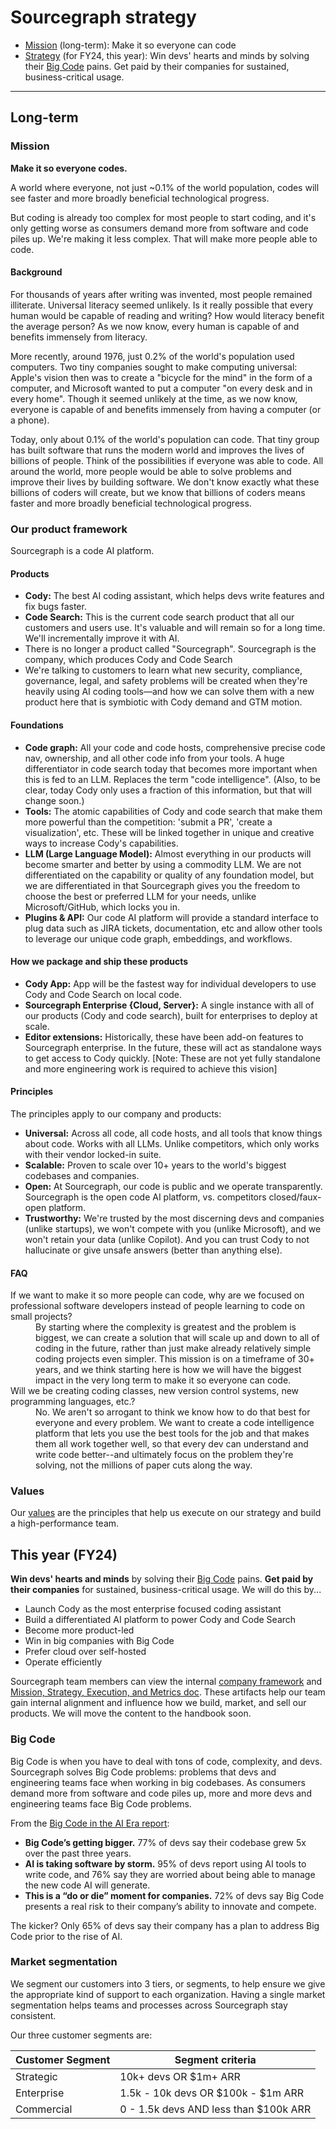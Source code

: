 # Sourcegraph strategy

- [Mission](#mission) (long-term): Make it so everyone can code
- [Strategy](#strategy) (for FY24, this year): Win devs' hearts and minds by solving their [Big Code](#big-code) pains. Get paid by their companies for sustained, business-critical usage.

---

## Long-term

### Mission

**Make it so everyone codes.**

A world where everyone, not just ~0.1% of the world population, codes will see faster and more broadly beneficial technological progress.

But coding is already too complex for most people to start coding, and it's only getting worse as consumers demand more from software and code piles up. We're making it less complex. That will make more people able to code.

#### Background

For thousands of years after writing was invented, most people remained illiterate. Universal literacy seemed unlikely. Is it really possible that every human would be capable of reading and writing? How would literacy benefit the average person? As we now know, every human is capable of and benefits immensely from literacy.

More recently, around 1976, just 0.2% of the world's population used computers. Two tiny companies sought to make computing universal: Apple's vision then was to create a "bicycle for the mind" in the form of a computer, and Microsoft wanted to put a computer "on every desk and in every home". Though it seemed unlikely at the time, as we now know, everyone is capable of and benefits immensely from having a computer (or a phone).

Today, only about 0.1% of the world's population can code. That tiny group has built software that runs the modern world and improves the lives of billions of people. Think of the possibilities if everyone was able to code. All around the world, more people would be able to solve problems and improve their lives by building software. We don't know exactly what these billions of coders will create, but we know that billions of coders means faster and more broadly beneficial technological progress.

### Our product framework

Sourcegraph is a code AI platform.

#### Products

- **Cody:** The best AI coding assistant, which helps devs write features and fix bugs faster.
- **Code Search:** This is the current code search product that all our customers and users use. It's valuable and will remain so for a long time. We'll incrementally improve it with AI.
- There is no longer a product called "Sourcegraph". Sourcegraph is the company, which produces Cody and Code Search
- We're talking to customers to learn what new security, compliance, governance, legal, and safety problems will be created when they're heavily using AI coding tools—and how we can solve them with a new product here that is symbiotic with Cody demand and GTM motion.

#### Foundations

- **Code graph:** All your code and code hosts, comprehensive precise code nav, ownership, and all other code info from your tools. A huge differentiator in code search today that becomes more important when this is fed to an LLM. Replaces the term "code intelligence". (Also, to be clear, today Cody only uses a fraction of this information, but that will change soon.)
- **Tools:** The atomic capabilities of Cody and code search that make them more powerful than the competition: 'submit a PR', 'create a visualization', etc. These will be linked together in unique and creative ways to increase Cody's capabilities.
- **LLM (Large Language Model):** Almost everything in our products will become smarter and better by using a commodity LLM. We are not differentiated on the capability or quality of any foundation model, but we are differentiated in that Sourcegraph gives you the freedom to choose the best or preferred LLM for your needs, unlike Microsoft/GitHub, which locks you in.
- **Plugins & API:** Our code AI platform will provide a standard interface to plug data such as JIRA tickets, documentation, etc and allow other tools to leverage our unique code graph, embeddings, and workflows.

#### How we package and ship these products

- **Cody App:** App will be the fastest way for individual developers to use Cody and Code Search on local code.
- **Sourcegraph Enterprise {Cloud, Server}:** A single instance with all of our products (Cody and code search), built for enterprises to deploy at scale.
- **Editor extensions:** Historically, these have been add-on features to Sourcegraph enterprise. In the future, these will act as standalone ways to get access to Cody quickly. [Note: These are not yet fully standalone and more engineering work is required to achieve this vision]

#### Principles

The principles apply to our company and products:

- **Universal:** Across all code, all code hosts, and all tools that know things about code. Works with all LLMs. Unlike competitors, which only works with their vendor locked-in suite.
- **Scalable:** Proven to scale over 10+ years to the world's biggest codebases and companies.
- **Open:** At Sourcegraph, our code is public and we operate transparently. Sourcegraph is the open code AI platform, vs. competitors closed/faux-open platform.
- **Trustworthy:** We're trusted by the most discerning devs and companies (unlike startups), we won't compete with you (unlike Microsoft), and we won't retain your data (unlike Copilot). And you can trust Cody to not hallucinate or give unsafe answers (better than anything else).

#### FAQ

<dl>
  <dt>If we want to make it so more people can code, why are we focused on professional software developers instead of people learning to code on small projects?</dt>
  <dd>By starting where the complexity is greatest and the problem is biggest, we can create a solution that will scale up and down to all of coding in the future, rather than just make already relatively simple coding projects even simpler. This mission is on a timeframe of 30+ years, and we think starting here is how we will have the biggest impact in the very long term to make it so everyone can code.</dd>

  <dt>Will we be creating coding classes, new version control systems, new programming languages, etc.?</dt>
  <dd>No. We aren't so arrogant to think we know how to do that best for everyone and every problem. We want to create a code intelligence platform that lets you use the best tools for the job and that makes them all work together well, so that every dev can understand and write code better--and ultimately focus on the problem they're solving, not the millions of paper cuts along the way.</dd>
</dl>

### Values

Our [values](../../company-info-and-process/values/index.md) are the principles that help us execute on our strategy and build a high-performance team.

## This year (FY24)

**Win devs' hearts and minds** by solving their [Big Code](#big-code) pains. **Get paid by their companies** for sustained, business-critical usage. We will do this by...

- Launch Cody as the most enterprise focused coding assistant
- Build a differentiated AI platform to power Cody and Code Search
- Become more product-led
- Win in big companies with Big Code
- Prefer cloud over self-hosted
- Operate efficiently

Sourcegraph team members can view the internal [company framework](https://docs.google.com/document/d/127S8cGKrYi2g8CVjMO3fpT33Ld_ZpT7_1UgbAvlqGC0/edit?usp=sharing) and [Mission, Strategy, Execution, and Metrics doc](https://docs.google.com/document/d/1ZgGq3Ox1c1i_3z1z-zLANVDkj2iif_ZUPFq5NvZmAis/edit). These artifacts help our team gain internal alignment and influence how we build, market, and sell our products. We will move the content to the handbook soon.

### Big Code

Big Code is when you have to deal with tons of code, complexity, and devs. Sourcegraph solves Big Code problems: problems that devs and engineering teams face when working in big codebases. As consumers demand more from software and code piles up, more and more devs and engineering teams face Big Code problems.

From the [Big Code in the AI Era report](https://about.sourcegraph.com/blog/big-code-in-ai-era):

- **Big Code’s getting bigger.** 77% of devs say their codebase grew 5x over the past three years.
- **AI is taking software by storm.** 95% of devs report using AI tools to write code, and 76% say they are worried about being able to manage the new code AI will generate.
- **This is a “do or die” moment for companies.** 72% of devs say Big Code presents a real risk to their company’s ability to innovate and compete.

The kicker? Only 65% of devs say their company has a plan to address Big Code prior to the rise of AI.

### Market segmentation

We segment our customers into 3 tiers, or segments, to help ensure we give the appropriate kind of support to each organization. Having a single market segmentation helps teams and processes across Sourcegraph stay consistent.

Our three customer segments are:

| Customer Segment | Segment criteria                      |
| ---------------- | ------------------------------------- |
| Strategic        | 10k+ devs OR $1m+ ARR                 |
| Enterprise       | 1.5k - 10k devs OR $100k - $1m ARR    |
| Commercial       | 0 - 1.5k devs AND less than $100k ARR |
